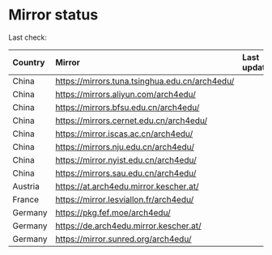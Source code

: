 <script src="./time.js"></script>
# Mirror status
Last check: <script type="text/javascript">localize(1705040651.399836);</script>

|Country|Mirror|Last update|
|:------|:-----|:----------|
|China|https://mirrors.tuna.tsinghua.edu.cn/arch4edu/|<script type="text/javascript">localize(1704998081);</script>|
|China|https://mirrors.aliyun.com/arch4edu/|<script type="text/javascript">localize(1704998081);</script>|
|China|https://mirrors.bfsu.edu.cn/arch4edu/|<script type="text/javascript">localize(1704998081);</script>|
|China|https://mirrors.cernet.edu.cn/arch4edu/|<script type="text/javascript">localize(1704998081);</script>|
|China|https://mirror.iscas.ac.cn/arch4edu/|<script type="text/javascript">localize(1704998081);</script>|
|China|https://mirrors.nju.edu.cn/arch4edu/|<script type="text/javascript">localize(1704998081);</script>|
|China|https://mirror.nyist.edu.cn/arch4edu/|<script type="text/javascript">localize(1704998081);</script>|
|China|https://mirrors.sau.edu.cn/arch4edu/|<script type="text/javascript">localize(1704998081);</script>|
|Austria|https://at.arch4edu.mirror.kescher.at/|<script type="text/javascript">localize(1704998081);</script>|
|France|https://mirror.lesviallon.fr/arch4edu/|<script type="text/javascript">localize(1704998081);</script>|
|Germany|https://pkg.fef.moe/arch4edu/|<script type="text/javascript">localize(1704998081);</script>|
|Germany|https://de.arch4edu.mirror.kescher.at/|<script type="text/javascript">localize(1704998081);</script>|
|Germany|https://mirror.sunred.org/arch4edu/|<script type="text/javascript">localize(1704998081);</script>|

<script src="./tablefilter/tablefilter.js"></script>
<script src="./table.js"></script>